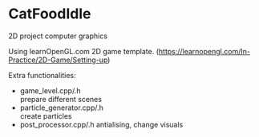 # CatFoodIdle
2D project computer graphics

Using learnOpenGL.com 2D game template.  (https://learnopengl.com/In-Practice/2D-Game/Setting-up)

Extra functionalities:
* game_level.cpp/.h  
prepare different scenes
* particle_generator.cpp/.h  
create particles
* post_processor.cpp/.h
antialising, change visuals